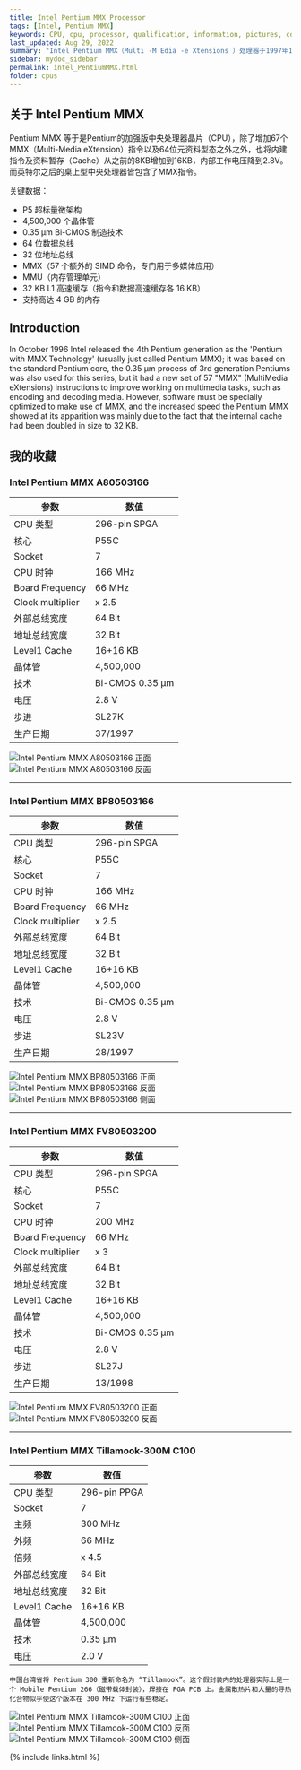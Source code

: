 ```yaml
---
title: Intel Pentium MMX Processor
tags: [Intel, Pentium MMX]
keywords: CPU, cpu, processor, qualification, information, pictures, core, frequency, chip packaging, packaging, cpu info, x86, collection, amd, cyrix, harris, ibm, idt, iit, intel, motorola, nec, sgs, sgs-thomson, siemens, ST, signetics, mhs, ti, texas instruments, ulsi, umc, weitek, zilog, 808x, 8085, 8088, 8086, 80188, 80186, 80286, 286, 80386, 386, i386, Am386, 386sx, 386dx, 486, i486, 586, 486sx, 486dx, overdrive, 487, pentium, 586, 5x86, 386dlc, 386slc, 486dx2, mmx, ppro, pentium-pro, pro, athlon, duron, z80, dirk oppelt, dirk, oppelt, engineering, sample, samples
last_updated: Aug 29, 2022
summary: "Intel Pentium MMX（Multi -M Edia -e Xtensions ）处理器于1997年1月8日面向市场发布。桌面版的主频从166 MHz到233 MHz，移动版的主频从133 MHz到300 MHz。"
sidebar: mydoc_sidebar
permalink: intel_PentiumMMX.html
folder: cpus
---
```


## 关于 Intel Pentium MMX

Pentium MMX 等于是Pentium的加强版中央处理器晶片（CPU），除了增加67个MMX（Multi-Media eXtension）指令以及64位元资料型态之外之外，也将内建指令及资料暂存（Cache）从之前的8KB增加到16KB，内部工作电压降到2.8V。而英特尔之后的桌上型中央处理器皆包含了MMX指令。

关键数据：
- P5 超标量微架构
- 4,500,000 个晶体管
- 0.35 µm Bi-CMOS 制造技术
- 64 位数据总线
- 32 位地址总线
- MMX（57 个额外的 SIMD 命令，专门用于多媒体应用）
- MMU（内存管理单元）
- 32 KB L1 高速缓存（指令和数据高速缓存各 16 KB）
- 支持高达 4 GB 的内存

## Introduction

In October 1996 Intel released the 4th Pentium generation as the 'Pentium with MMX Technology' (usually just called Pentium MMX); it was based on the standard Pentium core, the 0.35 µm process of 3rd generation Pentiums was also used for this series, but it had a new set of 57 "MMX" (MultiMedia eXtensions) instructions to improve working on multimedia tasks, such as encoding and decoding media. However, software must be specially optimized to make use of MMX, and the increased speed the Pentium MMX showed at its apparition was mainly due to the fact that the internal cache had been doubled in size to 32 KB.

## 我的收藏

### Intel Pentium MMX A80503166

| 参数 | 数值 |
| ------ | ------ |
| CPU 类型 | 296-pin SPGA |
| 核心 | P55C |
| Socket | 7 |
| CPU 时钟 | 166 MHz |
| Board Frequency | 66 MHz |
| Clock multiplier | x 2.5 |
| 外部总线宽度 | 64 Bit |
| 地址总线宽度 | 32 Bit |
| Level1 Cache | 16+16 KB |
| 晶体管 | 4,500,000 |
| 技术 | Bi-CMOS 0.35 µm |
| 电压 | 2.8 V |
| 步进 | SL27K |
| 生产日期 | 37/1997 |

![Intel Pentium MMX A80503166 正面](/images/cpus/Intel/Intel_Pentium_MMX_A80503166_1.jpg)
![Intel Pentium MMX A80503166 反面](/images/cpus/Intel/Intel_Pentium_MMX_A80503166_2.jpg)

---------

### Intel Pentium MMX BP80503166

| 参数 | 数值 |
| ------ | ------ |
| CPU 类型 | 296-pin SPGA |
| 核心 | P55C |
| Socket | 7 |
| CPU 时钟 | 166 MHz |
| Board Frequency | 66 MHz |
| Clock multiplier | x 2.5 |
| 外部总线宽度 | 64 Bit |
| 地址总线宽度 | 32 Bit |
| Level1 Cache | 16+16 KB |
| 晶体管 | 4,500,000 |
| 技术 | Bi-CMOS 0.35 µm |
| 电压 | 2.8 V |
| 步进 | SL23V |
| 生产日期 | 28/1997 |

![Intel Pentium MMX BP80503166 正面](/images/cpus/Intel/Intel_Pentium_MMX_BP80503166_1.jpg)
![Intel Pentium MMX BP80503166 反面](/images/cpus/Intel/Intel_Pentium_MMX_BP80503166_2.jpg)
![Intel Pentium MMX BP80503166 侧面](/images/cpus/Intel/Intel_Pentium_MMX_BP80503166_3.jpg)

---------

### Intel Pentium MMX FV80503200

| 参数 | 数值 |
| ------ | ------ |
| CPU 类型 | 296-pin SPGA |
| 核心 | P55C |
| Socket | 7 |
| CPU 时钟 | 200 MHz |
| Board Frequency | 66 MHz |
| Clock multiplier | x 3 |
| 外部总线宽度 | 64 Bit |
| 地址总线宽度 | 32 Bit |
| Level1 Cache | 16+16 KB |
| 晶体管 | 4,500,000 |
| 技术 | Bi-CMOS 0.35 µm |
| 电压 | 2.8 V |
| 步进 | SL27J |
| 生产日期 | 13/1998 |

![Intel Pentium MMX FV80503200 正面](/images/cpus/Intel/Intel_Pentium_MMX_FV80503200_1.jpg)
![Intel Pentium MMX FV80503200 反面](/images/cpus/Intel/Intel_Pentium_MMX_FV80503200_2.jpg)

---------

### Intel Pentium MMX Tillamook-300M C100

| 参数 | 数值 |
| ------ | ------ |
| CPU 类型 | 296-pin PPGA |
| Socket | 7 |
| 主频 | 300 MHz |
| 外频 | 66 MHz |
| 倍频 | x 4.5 |
| 外部总线宽度 | 64 Bit |
| 地址总线宽度 | 32 Bit |
| Level1 Cache | 16+16 KB |
| 晶体管 | 4,500,000 |
| 技术 | 0.35 µm |
| 电压 | 2.0 V |

```
中国台湾省将 Pentium 300 重新命名为 “Tillamook”。这个假封装内的处理器实际上是一个 Mobile Pentium 266（磁带载体封装），焊接在 PGA PCB 上。金属散热片和大量的导热化合物似乎使这个版本在 300 MHz 下运行有些稳定。
```

![Intel Pentium MMX Tillamook-300M C100 正面](/images/cpus/Intel/intel_Pentium_MMX_Tillamook-300M_C100_1.jpg)
![Intel Pentium MMX Tillamook-300M C100 反面](/images/cpus/Intel/intel_Pentium_MMX_Tillamook-300M_C100_2.jpg)
![Intel Pentium MMX Tillamook-300M C100 侧面](/images/cpus/Intel/intel_Pentium_MMX_Tillamook-300M_C100_3.jpg)

{% include links.html %}

